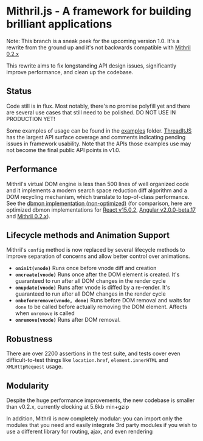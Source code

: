 # Mithril.js - A framework for building brilliant applications

Note: This branch is a sneak peek for the upcoming version 1.0. It's a rewrite from the ground up and it's not backwards compatible with [Mithril 0.2.x](http://mithril.js.org)

This rewrite aims to fix longstanding API design issues, significantly improve performance, and clean up the codebase.

## Status

Code still is in flux. Most notably, there's no promise polyfill yet and there are several use cases that still need to be polished. DO NOT USE IN PRODUCTION YET!

Some examples of usage can be found in the [examples](examples) folder. [ThreadItJS](http://cdn.rawgit.com/lhorie/mithril.js/rewrite/examples/threaditjs/index.html) has the largest API surface coverage and comments indicating pending issues in framework usability. Note that the APIs those examples use may not become the final public API points in v1.0.

## Performance

Mithril's virtual DOM engine is less than 500 lines of well organized code and it implements a modern search space reduction diff algorithm and a DOM recycling mechanism, which translate to top-of-class performance. See the [dbmon implementation (non-optimized)](http://cdn.rawgit.com/lhorie/mithril.js/rewrite/examples/dbmonster/mithril/index.html) (for comparison, here are optimized dbmon implementations for [React v15.0.2](http://cdn.rawgit.com/lhorie/mithril.js/rewrite/examples/dbmonster/react/index.html), [Angular v2.0.0-beta.17](http://cdn.rawgit.com/lhorie/mithril.js/rewrite/examples/dbmonster/angular/index.html) and [Mithril 0.2.x](http://cdn.rawgit.com/lhorie/mithril.js/rewrite/examples/dbmonster/mithril-0.2.x/index.html)).

## Lifecycle methods and Animation Support

Mithril's `config` method is now replaced by several lifecycle methods to improve separation of concerns and allow better control over animations.

- **`oninit(vnode)`** Runs once before vnode diff and creation
- **`oncreate(vnode)`** Runs once after the DOM element is created. It's guaranteed to run after all DOM changes in the render cycle
- **`onupdate(vnode)`** Runs after vnode is diffed by a re-render. It's guaranteed to run after all DOM changes in the render cycle
- **`onbeforeremove(vnode, done)`** Runs before DOM removal and waits for `done` to be called before actually removing the DOM element. Affects when `onremove` is called
- **`onremove(vnode)`** Runs after DOM removal.

## Robustness

There are over 2200 assertions in the test suite, and tests cover even difficult-to-test things like `location.href`, `element.innerHTML` and `XMLHttpRequest` usage.

## Modularity

Despite the huge performance improvements, the new codebase is smaller than v0.2.x, currently clocking at 5.6kb min+gzip

In addition, Mithril is now completely modular: you can import only the modules that you need and easily integrate 3rd party modules if you wish to use a different library for routing, ajax, and even rendering
